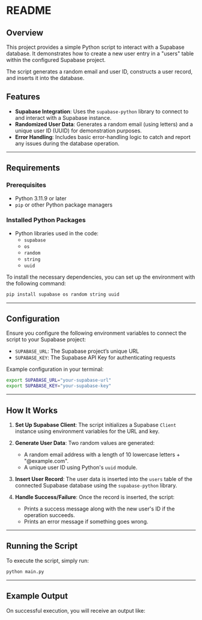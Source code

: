 # README

## Overview

This project provides a simple Python script to interact with a Supabase database. It demonstrates how to create a new user entry in a "users" table within the configured Supabase project. 

The script generates a random email and user ID, constructs a user record, and inserts it into the database.

## Features

- **Supabase Integration**: Uses the `supabase-python` library to connect to and interact with a Supabase instance.
- **Randomized User Data**: Generates a random email (using letters) and a unique user ID (UUID) for demonstration purposes.
- **Error Handling**: Includes basic error-handling logic to catch and report any issues during the database operation.

---

## Requirements

### Prerequisites
- Python 3.11.9 or later
- `pip` or other Python package managers

### Installed Python Packages
- Python libraries used in the code: 
  - `supabase`
  - `os`
  - `random`
  - `string`
  - `uuid`

To install the necessary dependencies, you can set up the environment with the following command:

```bash
pip install supabase os random string uuid
```

---

## Configuration

Ensure you configure the following environment variables to connect the script to your Supabase project:
- `SUPABASE_URL`: The Supabase project’s unique URL
- `SUPABASE_KEY`: The Supabase API Key for authenticating requests

Example configuration in your terminal:

```bash
export SUPABASE_URL="your-supabase-url"
export SUPABASE_KEY="your-supabase-key"
```

---

## How It Works

1. **Set Up Supabase Client**:
   The script initializes a Supabase `Client` instance using environment variables for the URL and key.

2. **Generate User Data**:
   Two random values are generated:
   - A random email address with a length of 10 lowercase letters + "@example.com".
   - A unique user ID using Python's `uuid` module.

3. **Insert User Record**:
   The user data is inserted into the `users` table of the connected Supabase database using the `supabase-python` library.

4. **Handle Success/Failure**:
   Once the record is inserted, the script:
   - Prints a success message along with the new user's ID if the operation succeeds.
   - Prints an error message if something goes wrong.

---

## Running the Script

To execute the script, simply run:

```bash
python main.py
```

---

## Example Output

On successful execution, you will receive an output like:
